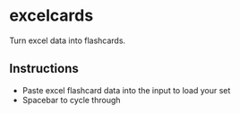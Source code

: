 # excelcards
Turn excel data into flashcards.

## Instructions

- Paste excel flashcard data into the input to load your set
- Spacebar to cycle through